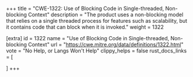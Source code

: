 +++
title = "CWE-1322: Use of Blocking Code in Single-threaded, Non-blocking Context"
description	= "The product uses a non-blocking model that relies on a single threaded process for features such as scalability, but it contains code that can block when it is invoked."
weight = 1322

[extra]
id = 1322
name = "Use of Blocking Code in Single-threaded, Non-blocking Context"
url = "https://cwe.mitre.org/data/definitions/1322.html"
vote = "No Help, or Langs Won't Help"
clippy_helps = false
rust_docs_links = [
	
]
+++

